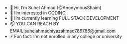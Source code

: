 - 👋 Hi, I’m Suhel Ahmad (@AnonymousShaim)
- 👀 I’m interested in CODING 
- 🌱 I’m currently learning FULL STACK DEVELOPMENT 
- 📫 YOU CAN REACH BY EMAIL:suhelahmadniyazahmad786786@gmail.com
- ⚡ Fun fact: I'm not enrolled in any college or university

